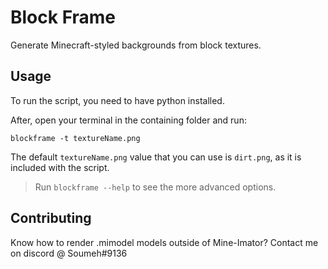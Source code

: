 # Block Frame

Generate Minecraft-styled backgrounds from block textures.

## Usage

To run the script, you need to have python installed.

After, open your terminal in the containing folder and run:

`blockframe -t textureName.png`

The default `textureName.png` value that you can use is `dirt.png`, as it is included with the script.

> Run `blockframe --help` to see the more advanced options.

## Contributing

Know how to render .mimodel models outside of Mine-Imator? Contact me on discord @ Soumeh#9136